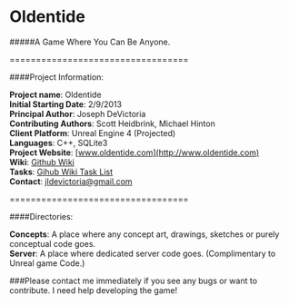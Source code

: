 # Oldentide

#####A Game Where You Can Be Anyone.

==================================

####Project Information:

**Project name**: Oldentide<br>
**Initial Starting Date**: 2/9/2013<br>
**Principal Author**: Joseph DeVictoria<br>
**Contributing Authors**: Scott Heidbrink, Michael Hinton<br>
**Client Platform**: Unreal Engine 4 (Projected)<br>
**Languages**: C++, SQLite3<br>
**Project Website**: [www.oldentide.com](http://www.oldentide.com)<br>
**Wiki**: [Github Wiki](https://github.com/Oldentide/Oldentide/wiki)<br>
**Tasks**: [Gihub Wiki Task List](https://github.com/Oldentide/Oldentide/wiki/Tasks)<br>
**Contact**: jldevictoria@gmail.com

==================================

####Directories:

**Concepts**:  A place where any concept art, drawings, sketches or purely conceptual code goes.<br>
**Server**:    A place where dedicated server code goes. (Complimentary to Unreal game Code.)<br>

###Please contact me immediately if you see any bugs or want to contribute.  I need help developing the game!
